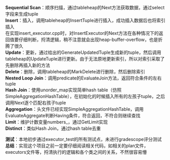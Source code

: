 **Sequential Scan**：顺序扫描，通过tableheap的Next方法获取数据，通过select字段来生成tuple  
**Insert**：插入，调用tableheap的InsertTuple进行插入，成功插入数据后也将索引插入  
            在实现insert_executor.cpp时，对InsertExecutor的Next方法在各种情况下的返回值要仔细判断，捋清逻辑，稍不注意就会出现heap-buffer-overflow，也是折腾了很久  
**Update**：更新，通过给出的GenerateUpdatedTuple生成新的tuple，然后调用tableheap的UpdateTuple进行更新。由于无法原地更新索引，所以对索引采取了先删除再插入新的方法  
**Delete**：删除，调用tableheap的MarkDelete进行删除，然后删除索引  
**Nested Loop Join**：调用predicate的EvaluateJoin方法，返回符合条件的左右tuple  
**Hash Join**：使用unorder_map实现简单hash table（仿照SimpleAggregationHashTable），在初始化的时候插入所有的左孩子tuple，之后调用Next逐个匹配右孩子tuple  
**Aggregation**：头文件已经实现SimpleAggregationHashTable，调用EvaluateAggregate判断Having条件，符合返回，不符合则继续查找  
**Limit**：维护计数变量numbers_，通过GetLimit实现  
**Distinct**：类似Hash Join，通过hash table去重  
  
**测试**：本地初步通过executor_test的所有测试点，未进行gradescope评分测试  
**总结**：实现这个项目之前一定要仔细阅读相关代码，如相关的plan文件，executors文件等，捋清执行的逻辑和各个类之间的关系，不然很容易懵  
